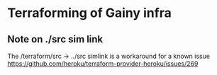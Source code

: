 # Terraforming of Gainy infra

## Note on ./src sim link 

The /terraform/src -> ../src simlink is a workaround for a known issue
https://github.com/heroku/terraform-provider-heroku/issues/269
